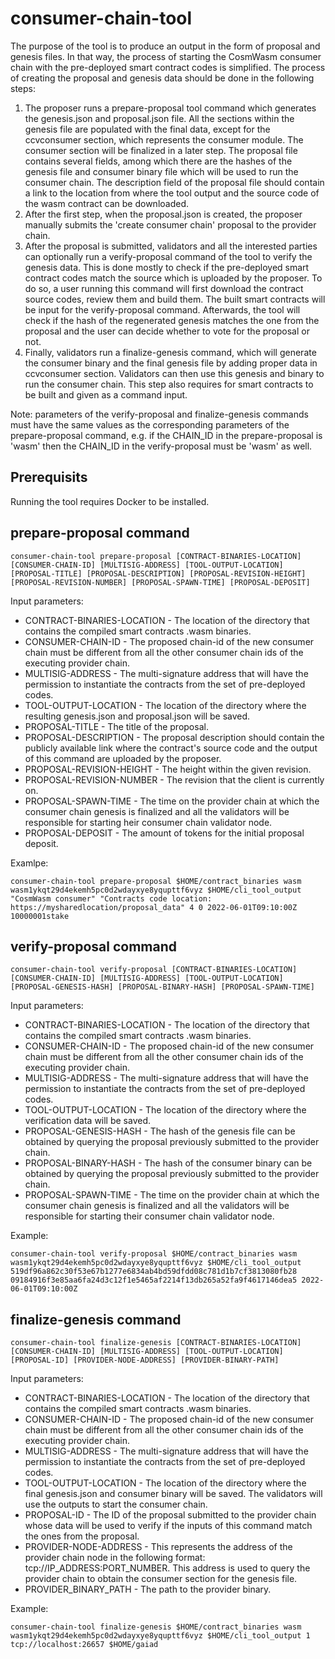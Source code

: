 # consumer-chain-tool
The purpose of the tool is to produce an output in the form of proposal and genesis files. In that way, the process of starting the CosmWasm consumer chain with the pre-deployed smart contract codes is simplified. The process of creating the proposal and genesis data should be done in the following steps:
1. The proposer runs a prepare-proposal tool command which generates the genesis.json and proposal.json file. All the sections within the genesis file are populated with the final data, except for the ccvconsumer section, which represents the consumer module. The consumer section will be finalized in a later step. The proposal file contains several fields, among which there are the hashes of the genesis file and consumer binary file which will be used to run the consumer chain. The description field of the proposal file should contain a link to the location from where the tool output and the source code of the wasm contract can be downloaded. 
2. After the first step, when the proposal.json is created, the proposer manually submits the 'create consumer chain' proposal to the provider chain.
3. After the proposal is submitted, validators and all the interested parties can optionally run a verify-proposal command of the tool to verify the genesis data. This is done mostly to check if the pre-deployed smart contract codes match the source which is uploaded by the proposer. To do so, a user running this command will first download the contract source codes, review them and build them. The built smart contracts will be input for the verify-proposal command. Afterwards, the tool will check if the hash of the regenerated genesis matches the one from the proposal and the user can decide whether to vote for the proposal or not.
4. Finally, validators run a finalize-genesis command, which will generate the consumer binary and the final genesis file by adding proper data in ccvconsumer section. Validators can then use this genesis and binary to run the consumer chain. This step also requires for smart contracts to be built and given as a command input.

Note: parameters of the verify-proposal and finalize-genesis commands must have the same values as the corresponding parameters of the prepare-proposal command, e.g. if the CHAIN_ID in the prepare-proposal is 'wasm' then the CHAIN_ID in the verify-proposal must be 'wasm' as well. 

## Prerequisits
Running the tool requires Docker to be installed. 

## prepare-proposal command
```
consumer-chain-tool prepare-proposal [CONTRACT-BINARIES-LOCATION] [CONSUMER-CHAIN-ID] [MULTISIG-ADDRESS] [TOOL-OUTPUT-LOCATION] [PROPOSAL-TITLE] [PROPOSAL-DESCRIPTION] [PROPOSAL-REVISION-HEIGHT] [PROPOSAL-REVISION-NUMBER] [PROPOSAL-SPAWN-TIME] [PROPOSAL-DEPOSIT]
```

Input parameters:
- CONTRACT-BINARIES-LOCATION - The location of the directory that contains the compiled smart contracts .wasm binaries.
- CONSUMER-CHAIN-ID - The proposed chain-id of the new consumer chain must be different from all the other consumer chain ids of the executing provider chain.
- MULTISIG-ADDRESS - The multi-signature address that will have the permission to instantiate the contracts from the set of pre-deployed codes.
- TOOL-OUTPUT-LOCATION - The location of the directory where the resulting genesis.json and proposal.json will be saved.
- PROPOSAL-TITLE - The title of the proposal.
- PROPOSAL-DESCRIPTION - The proposal description should contain the publicly available link where the contract's source code and the output of this command are uploaded by the proposer.
- PROPOSAL-REVISION-HEIGHT - The height within the given revision.
- PROPOSAL-REVISION-NUMBER - The revision that the client is currently on.
- PROPOSAL-SPAWN-TIME - The time on the provider chain at which the consumer chain genesis is finalized and all the validators will be responsible for starting heir consumer chain validator node. 
- PROPOSAL-DEPOSIT - The amount of tokens for the initial proposal deposit.

Examlpe: 
```
consumer-chain-tool prepare-proposal $HOME/contract_binaries wasm wasm1ykqt29d4ekemh5pc0d2wdayxye8yqupttf6vyz $HOME/cli_tool_output "CosmWasm consumer" "Contracts code location: https://mysharedlocation/proposal_data" 4 0 2022-06-01T09:10:00Z 10000001stake
```

## verify-proposal command
```
consumer-chain-tool verify-proposal [CONTRACT-BINARIES-LOCATION] [CONSUMER-CHAIN-ID] [MULTISIG-ADDRESS] [TOOL-OUTPUT-LOCATION] [PROPOSAL-GENESIS-HASH] [PROPOSAL-BINARY-HASH] [PROPOSAL-SPAWN-TIME]
```

Input parameters:
- CONTRACT-BINARIES-LOCATION - The location of the directory that contains the compiled smart contracts .wasm binaries.
- CONSUMER-CHAIN-ID - The proposed chain-id of the new consumer chain must be different from all the other consumer chain ids of the executing provider chain.
- MULTISIG-ADDRESS - The multi-signature address that will have the permission to instantiate the contracts from the set of pre-deployed codes.
- TOOL-OUTPUT-LOCATION - The location of the directory where the verification data will be saved.
- PROPOSAL-GENESIS-HASH - The hash of the genesis file can be obtained by querying the proposal previously submitted to the provider chain.
- PROPOSAL-BINARY-HASH - The hash of the consumer binary can be obtained by querying the proposal previously submitted to the provider chain.
- PROPOSAL-SPAWN-TIME - The time on the provider chain at which the consumer chain genesis is finalized and all the validators will be responsible for starting their consumer chain validator node. 

Example:
```
consumer-chain-tool verify-proposal $HOME/contract_binaries wasm wasm1ykqt29d4ekemh5pc0d2wdayxye8yqupttf6vyz $HOME/cli_tool_output 519df96a862c30f53e67b1277e6834ab4bd59dfdd08c781d1b7cf3813080fb28 09184916f3e85aa6fa24d3c12f1e5465af2214f13db265a52fa9f4617146dea5 2022-06-01T09:10:00Z
```

## finalize-genesis command
```
consumer-chain-tool finalize-genesis [CONTRACT-BINARIES-LOCATION] [CONSUMER-CHAIN-ID] [MULTISIG-ADDRESS] [TOOL-OUTPUT-LOCATION] [PROPOSAL-ID] [PROVIDER-NODE-ADDRESS] [PROVIDER-BINARY-PATH]
```

Input parameters:
- CONTRACT-BINARIES-LOCATION - The location of the directory that contains the compiled smart contracts .wasm binaries.
- CONSUMER-CHAIN-ID - The proposed chain-id of the new consumer chain must be different from all the other consumer chain ids of the executing provider chain.
- MULTISIG-ADDRESS - The multi-signature address that will have the permission to instantiate the contracts from the set of pre-deployed codes.
- TOOL-OUTPUT-LOCATION - The location of the directory where the final genesis.json and consumer binary will be saved. The validators will use the outputs to start the consumer chain.
- PROPOSAL-ID - The ID of the proposal submitted to the provider chain whose data will be used to verify if the inputs of this command match the ones from the proposal.
- PROVIDER-NODE-ADDRESS - This represents the address of the provider chain node in the following format: tcp://IP_ADDRESS:PORT_NUMBER. This address is used to query the provider chain to obtain the consumer section for the genesis file.
- PROVIDER_BINARY_PATH - The path to the provider binary.

Example:
```
consumer-chain-tool finalize-genesis $HOME/contract_binaries wasm wasm1ykqt29d4ekemh5pc0d2wdayxye8yqupttf6vyz $HOME/cli_tool_output 1 tcp://localhost:26657 $HOME/gaiad
```
